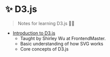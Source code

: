 # ✨ D3.js

> Notes for learning D3.js ✍🏽

- [Introduction to D3.js](./Introduction.md)
  - Taught by Shirley Wu at FrontendMaster.
  - Basic understanding of how SVG works
  - Core concepts of D3.js
